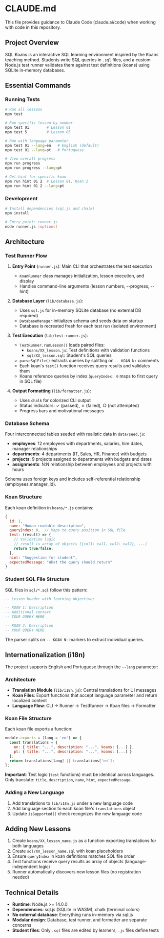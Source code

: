 # CLAUDE.md

This file provides guidance to Claude Code (claude.ai/code) when working with code in this repository.

## Project Overview

SQL Koans is an interactive SQL learning environment inspired by the Koans teaching method. Students write SQL queries in `.sql` files, and a custom Node.js test runner validates them against test definitions (koans) using SQLite in-memory databases.

## Essential Commands

### Running Tests
```bash
# Run all lessons
npm test

# Run specific lesson by number
npm test 01        # Lesson 01
npm test 5         # Lesson 05

# Run with language parameter
npm test 01 --lang=en   # English (default)
npm test 01 --lang=pt   # Portuguese

# View overall progress
npm run progress
npm run progress --lang=pt

# Get hint for specific koan
npm run hint 01 2  # Lesson 01, Koan 2
npm run hint 01 2 --lang=pt
```

### Development
```bash
# Install dependencies (sql.js and chalk)
npm install

# Entry point: runner.js
node runner.js [options]
```

## Architecture

### Test Runner Flow

1. **Entry Point** (`runner.js`): Main CLI that orchestrates the test execution
   - `KoanRunner` class manages initialization, lesson execution, and display
   - Handles command-line arguments (lesson numbers, --progress, --hint)

2. **Database Layer** (`lib/database.js`):
   - Uses `sql.js` for in-memory SQLite database (no external DB required)
   - `DatabaseManager` initializes schema and seeds data on startup
   - Database is recreated fresh for each test run (isolated environment)

3. **Test Execution** (`lib/test-runner.js`):
   - `TestRunner.runLesson()` loads paired files:
     - `koans/XX_lesson.js`: Test definitions with validation functions
     - `sql/XX_lesson.sql`: Student's SQL queries
   - `parseSqlFile()` extracts queries by splitting on `-- KOAN N:` comments
   - Each koan's `test()` function receives query results and validates them
   - Koans reference queries by index (`queryIndex: 0` maps to first query in SQL file)

4. **Output Formatting** (`lib/formatter.js`):
   - Uses `chalk` for colorized CLI output
   - Status indicators: ✓ (passed), ✗ (failed), ○ (not attempted)
   - Progress bars and motivational messages

### Database Schema

Four interconnected tables seeded with realistic data in `data/seed.js`:

- **employees**: 12 employees with departments, salaries, hire dates, manager relationships
- **departments**: 4 departments (IT, Sales, HR, Finance) with budgets
- **projects**: 9 projects assigned to departments with budgets and dates
- **assignments**: N:N relationship between employees and projects with hours

Schema uses foreign keys and includes self-referential relationship (employees.manager_id).

### Koan Structure

Each koan definition in `koans/*.js` contains:

```javascript
{
  id: 1,
  name: "Human-readable description",
  queryIndex: 0,  // Maps to query position in SQL file
  test: (result) => {
    // Validation logic
    // result is array of objects [{col1: val1, col2: val2}, ...]
    return true/false;
  },
  hint: "Suggestion for student",
  expectedMessage: "What the query should return"
}
```

### Student SQL File Structure

SQL files in `sql/*.sql` follow this pattern:

```sql
-- Lesson header with learning objectives

-- KOAN 1: Description
-- Additional context
-- YOUR QUERY HERE

-- KOAN 2: Description
-- YOUR QUERY HERE
```

The parser splits on `-- KOAN N:` markers to extract individual queries.

## Internationalization (i18n)

The project supports English and Portuguese through the `--lang` parameter:

### Architecture
- **Translation Module** (`lib/i18n.js`): Central translations for UI messages
- **Koan Files**: Export functions that accept language parameter and return localized content
- **Language Flow**: CLI → Runner → TestRunner → Koan files → Formatter

### Koan File Structure
Each koan file exports a function:
```javascript
module.exports = (lang = 'en') => {
  const translations = {
    en: { title: "...", description: "...", koans: [...] },
    pt: { title: "...", description: "...", koans: [...] }
  };
  return translations[lang] || translations['en'];
};
```

**Important**: Test logic (`test` functions) must be identical across languages. Only translate: `title`, `description`, `name`, `hint`, `expectedMessage`.

### Adding a New Language
1. Add translations to `lib/i18n.js` under a new language code
2. Add language section to each koan file's `translations` object
3. Update `isSupported()` check recognizes the new language code

## Adding New Lessons

1. Create `koans/XX_lesson_name.js` as a function exporting translations for both languages
2. Create `sql/XX_lesson_name.sql` with koan placeholders
3. Ensure `queryIndex` in koan definitions matches SQL file order
4. Test functions receive query results as array of objects (language-independent logic)
5. Runner automatically discovers new lesson files (no registration needed)

## Technical Details

- **Runtime**: Node.js >= 14.0.0
- **Dependencies**: sql.js (SQLite in WASM), chalk (terminal colors)
- **No external database**: Everything runs in-memory via sql.js
- **Modular design**: Database, test runner, and formatter are separate concerns
- **Student files**: Only `.sql` files are edited by learners; `.js` files define tests
